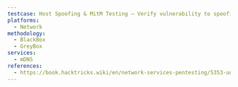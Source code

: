 ```yaml
---
testcase: Host Spoofing & MitM Testing – Verify vulnerability to spoofing by responding to mDNS probes with forged claims (using Pholus or custom tools) so new devices cannot register hostnames or services and confirm denial of service or successful MitM setup
platforms: 
  - Network
methodology: 
  - BlackBox
  - GreyBox
services:
  - mDNS
references:
  - https://book.hacktricks.wiki/en/network-services-pentesting/5353-udp-multicast-dns-mdns.html
---
```

